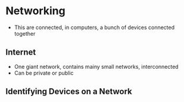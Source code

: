 # Networking
* This are connected, in computers, a bunch of devices connected together

## Internet
* One giant network, contains mainy small networks, interconnected
* Can be private or public

## Identifying Devices on a Network
